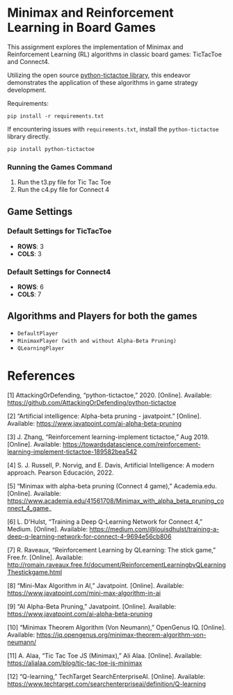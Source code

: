 
# Minimax and Reinforcement Learning in Board Games

This assignment explores the implementation of Minimax and Reinforcement Learning (RL) algorithms in classic board games: TicTacToe and Connect4. 

Utilizing the open source [python-tictactoe library](https://pypi.org/project/python-tictactoe/), this endeavor demonstrates the application of these algorithms in game strategy development.

Requirements: 
```
pip install -r requirements.txt
```

If encountering issues with `requirements.txt`, install the `python-tictactoe` library directly.

```bash
pip install python-tictactoe
```

### Running the Games Command
1. Run the t3.py file for Tic Tac Toe
2. Run the c4.py file for Connect 4

## Game Settings

### Default Settings for TicTacToe
- **ROWS**: 3
- **COLS**: 3

### Default Settings for Connect4
- **ROWS**: 6
- **COLS**: 7

## Algorithms and Players for both the games

- `DefaultPlayer`
- `MinimaxPlayer (with and without Alpha-Beta Pruning)`
- `QLearningPlayer`

# References

[1] AttackingOrDefending, “python-tictactoe,” 2020. [Online]. Available: https://github.com/AttackingOrDefending/python-tictactoe

[2] “Artificial intelligence: Alpha-beta pruning - javatpoint.” [Online]. Available: https://www.javatpoint.com/ai-alpha-beta-pruning

[3] J. Zhang, “Reinforcement learning-implement tictactoe,” Aug 2019. [Online]. Available: https://towardsdatascience.com/reinforcement-learning-implement-tictactoe-189582bea542

[4] S. J. Russell, P. Norvig, and E. Davis, Artificial Intelligence: A modern approach. Pearson Educación, 2022.

[5] “Minimax with alpha-beta pruning (Connect 4 game),” Academia.edu. [Online]. Available: https://www.academia.edu/41561708/Minimax_with_alpha_beta_pruning_connect_4_game_

[6] L. D'Hulst, “Training a Deep Q-Learning Network for Connect 4,” Medium. [Online]. Available: https://medium.com/@louisdhulst/training-a-deep-q-learning-network-for-connect-4-9694e56cb806

[7] R. Raveaux, “Reinforcement Learning by QLearning: The stick game,” Free.fr. [Online]. Available: http://romain.raveaux.free.fr/document/ReinforcementLearningbyQLearningThestickgame.html

[8] “Mini-Max Algorithm in AI,” Javatpoint. [Online]. Available: https://www.javatpoint.com/mini-max-algorithm-in-ai

[9] “AI Alpha-Beta Pruning,” Javatpoint. [Online]. Available: https://www.javatpoint.com/ai-alpha-beta-pruning

[10] “Minimax Theorem Algorithm (Von Neumann),” OpenGenus IQ. [Online]. Available: https://iq.opengenus.org/minimax-theorem-algorithm-von-neumann/

[11] A. Alaa, “Tic Tac Toe JS (Minimax),” Ali Alaa. [Online]. Available: https://alialaa.com/blog/tic-tac-toe-js-minimax

[12] “Q-learning,” TechTarget SearchEnterpriseAI. [Online]. Available: https://www.techtarget.com/searchenterpriseai/definition/Q-learning
